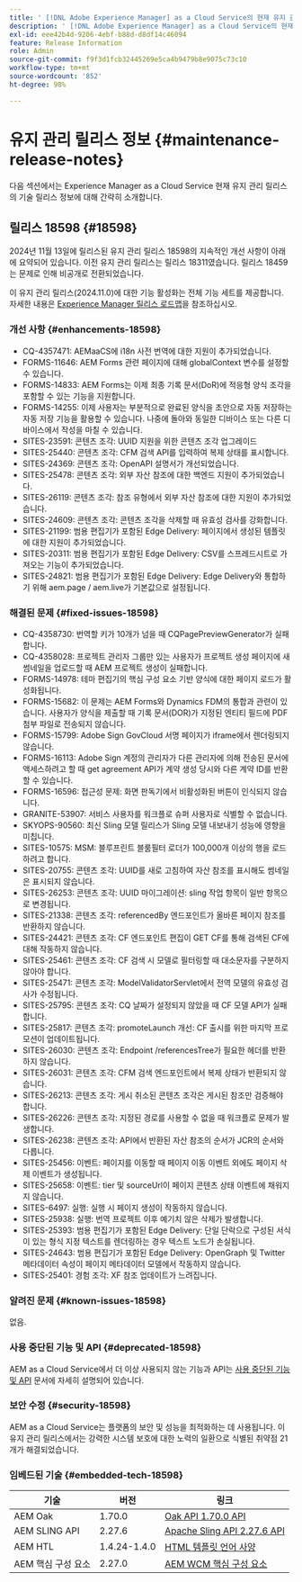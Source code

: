 ```yaml
---
title: ' [!DNL Adobe Experience Manager] as a Cloud Service의 현재 유지 관리 릴리스 정보입니다.'
description: ' [!DNL Adobe Experience Manager] as a Cloud Service의 현재 유지 관리 릴리스 정보입니다.'
exl-id: eee42b4d-9206-4ebf-b88d-d8df14c46094
feature: Release Information
role: Admin
source-git-commit: f9f3d1fcb32445269e5ca4b9479b8e9075c73c10
workflow-type: tm+mt
source-wordcount: '852'
ht-degree: 98%

---
```



# 유지 관리 릴리스 정보 {#maintenance-release-notes}

다음 섹션에서는 Experience Manager as a Cloud Service 현재 유지 관리 릴리스의 기술 릴리스 정보에 대해 간략히 소개합니다.

## 릴리스 18598 {#18598}

2024년 11월 13일에 릴리스된 유지 관리 릴리스 18598의 지속적인 개선 사항이 아래에 요약되어 있습니다. 이전 유지 관리 릴리스는 릴리스 18311였습니다. 릴리스 18459는 문제로 인해 비공개로 전환되었습니다.

이 유지 관리 릴리스(2024.11.0)에 대한 기능 활성화는 전체 기능 세트를 제공합니다. 자세한 내용은 [Experience Manager 릴리스 로드맵](https://experienceleague.adobe.com/ko/docs/experience-manager-release-information/aem-release-updates/update-releases-roadmap)을 참조하십시오.

### 개선 사항 {#enhancements-18598}

* CQ-4357471: AEMaaCS에 i18n 사전 번역에 대한 지원이 추가되었습니다.
* FORMS-11646: AEM Forms 관련 페이지에 대해 globalContext 변수를 설정할 수 있습니다.
* FORMS-14833: AEM Forms는 이제 최종 기록 문서(DoR)에 적응형 양식 조각을 포함할 수 있는 기능을 지원합니다.
* FORMS-14255: 이제 사용자는 부분적으로 완료된 양식을 초안으로 자동 저장하는 자동 저장 기능을 활용할 수 있습니다. 나중에 돌아와 동일한 디바이스 또는 다른 디바이스에서 작성을 마칠 수 있습니다.
* SITES-23591: 콘텐츠 조각: UUID 지원을 위한 콘텐츠 조각 업그레이드
* SITES-25440: 콘텐츠 조각: CFM 검색 API를 입력하여 복제 상태를 표시합니다.
* SITES-24369: 콘텐츠 조각: OpenAPI 설명서가 개선되었습니다.
* SITES-25478: 콘텐츠 조각: 외부 자산 참조에 대한 백엔드 지원이 추가되었습니다.
* SITES-26119: 콘텐츠 조각: 참조 유형에서 외부 자산 참조에 대한 지원이 추가되었습니다.
* SITES-24609: 콘텐츠 조각: 콘텐츠 조각을 삭제할 때 유효성 검사를 강화합니다.
* SITES-21199: 범용 편집기가 포함된 Edge Delivery: 페이지에서 생성된 템플릿에 대한 지원이 추가되었습니다.
* SITES-20311: 범용 편집기가 포함된 Edge Delivery: CSV를 스프레드시트로 가져오는 기능이 추가되었습니다.
* SITES-24821: 범용 편집기가 포함된 Edge Delivery: Edge Delivery와 통합하기 위해 aem.page / aem.live가 기본값으로 설정됩니다.

### 해결된 문제 {#fixed-issues-18598}

* CQ-4358730: 번역할 키가 10개가 넘을 때 CQPagePreviewGenerator가 실패합니다.
* CQ-4358028: 프로젝트 관리자 그룹만 있는 사용자가 프로젝트 생성 페이지에 새 썸네일을 업로드할 때 AEM 프로젝트 생성이 실패합니다.
* FORMS-14978: 테마 편집기의 핵심 구성 요소 기반 양식에 대한 페이지 로드가 활성화됩니다.
* FORMS-15682: 이 문제는 AEM Forms와 Dynamics FDM의 통합과 관련이 있습니다. 사용자가 양식을 제출할 때 기록 문서(DOR)가 지정된 엔티티 필드에 PDF 첨부 파일로 전송되지 않습니다.
* FORMS-15799: Adobe Sign GovCloud 서명 페이지가 iframe에서 렌더링되지 않습니다.
* FORMS-16113: Adobe Sign 계정의 관리자가 다른 관리자에 의해 전송된 문서에 액세스하려고 할 때 get agreement API가 계약 생성 당시와 다른 계약 ID를 반환할 수 있습니다.
* FORMS-16596: 접근성 문제: 화면 판독기에서 비활성화된 버튼이 인식되지 않습니다.
* GRANITE-53907: 서비스 사용자를 워크플로 슈퍼 사용자로 식별할 수 없습니다.
* SKYOPS-90560: 최신 Sling 모델 릴리스가 Sling 모델 내보내기 성능에 영향을 미칩니다.
* SITES-10575: MSM: 블루프린트 블룸필터 로더가 100,000개 이상의 행을 로드하려고 합니다.
* SITES-20755: 콘텐츠 조각: UUID를 새로 고침하여 자산 참조를 표시해도 썸네일은 표시되지 않습니다.
* SITES-26253: 콘텐츠 조각: UUID 마이그레이션: sling 작업 항목이 일반 항목으로 변경됩니다.
* SITES-21338: 콘텐츠 조각: referencedBy 엔드포인트가 올바른 페이지 참조를 반환하지 않습니다.
* SITES-24421: 콘텐츠 조각: CF 엔드포인트 편집이 GET CF를 통해 검색된 CF에 대해 작동하지 않습니다.
* SITES-25461: 콘텐츠 조각: CF 검색 시 모델로 필터링할 때 대소문자를 구분하지 않아야 합니다.
* SITES-25471: 콘텐츠 조각: ModelValidatorServlet에서 전역 모델의 유효성 검사가 수정됩니다.
* SITES-25795: 콘텐츠 조각: CQ 날짜가 설정되지 않았을 때 CF 모델 API가 실패합니다.
* SITES-25817: 콘텐츠 조각: promoteLaunch 개선: CF 출시를 위한 마지막 프로모션이 업데이트됩니다.
* SITES-26030: 콘텐츠 조각: Endpoint /referencesTree가 필요한 헤더를 반환하지 않습니다.
* SITES-26031: 콘텐츠 조각: CFM 검색 엔드포인트에서 복제 상태가 반환되지 않습니다.
* SITES-26213: 콘텐츠 조각: 게시 취소된 콘텐츠 조각은 게시된 참조만 검증해야 합니다.
* SITES-26226: 콘텐츠 조각: 지정된 경로를 사용할 수 없을 때 워크플로 문제가 발생합니다.
* SITES-26238: 콘텐츠 조각: API에서 반환된 자산 참조의 순서가 JCR의 순서와 다릅니다.
* SITES-25456: 이벤트: 페이지를 이동할 때 페이지 이동 이벤트 외에도 페이지 삭제 이벤트가 생성됩니다.
* SITES-25658: 이벤트: tier 및 sourceUrl이 페이지 콘텐츠 상태 이벤트에 채워지지 않습니다.
* SITES-6497: 실행: 실행 시 페이지 생성이 작동하지 않습니다.
* SITES-25938: 실행: 번역 프로젝트 이후 예기치 않은 삭제가 발생합니다.
* SITES-25393: 범용 편집기가 포함된 Edge Delivery: 단일 단락으로 구성된 서식이 있는 형식 지정 텍스트를 렌더링하는 경우 텍스트 노드가 손실됩니다.
* SITES-24643: 범용 편집기가 포함된 Edge Delivery: OpenGraph 및 Twitter 메타데이터 속성이 페이지 메타데이터 모델에서 작동하지 않습니다.
* SITES-25401: 경험 조각: XF 참조 업데이트가 느려집니다.

### 알려진 문제 {#known-issues-18598}

없음.

### 사용 중단된 기능 및 API {#deprecated-18598}

AEM as a Cloud Service에서 더 이상 사용되지 않는 기능과 API는 [사용 중단된 기능 및 API](/help/release-notes/deprecated-removed-features.md) 문서에 자세히 설명되어 있습니다.

### 보안 수정 {#security-18598}

AEM as a Cloud Service는 플랫폼의 보안 및 성능을 최적화하는 데 사용됩니다. 이 유지 관리 릴리스에서는 강력한 시스템 보호에 대한 노력의 일환으로 식별된 취약점 21개가 해결되었습니다.

### 임베드된 기술 {#embedded-tech-18598}

| 기술 | 버전 | 링크 |
|---|---|---|
| AEM Oak | 1.70.0 | [Oak API 1.70.0 API](https://www.javadoc.io/doc/org.apache.jackrabbit/oak-api/1.70.0/index.html) |
| AEM SLING API | 2.27.6 | [Apache Sling API 2.27.6 API](https://www.javadoc.io/doc/org.apache.sling/org.apache.sling.api/latest/index.html) |
| AEM HTL | 1.4.24-1.4.0 | [HTML 템플릿 언어 사양](https://github.com/adobe/htl-spec) |
| AEM 핵심 구성 요소 | 2.27.0 | [AEM WCM 핵심 구성 요소](https://github.com/adobe/aem-core-wcm-components) |
